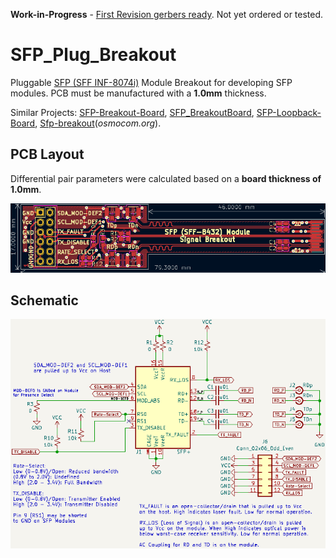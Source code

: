 **Work-in-Progress** - [First Revision gerbers ready](https://github.com/mwrnd/SFP_Plug_Breakout/releases/tag/v0.1-alpha). Not yet ordered or tested.




# SFP_Plug_Breakout

Pluggable [SFP (SFF INF-8074i)](https://members.snia.org/document/dl/26184) Module Breakout for developing SFP modules. PCB must be manufactured with a **1.0mm** thickness.

Similar Projects: [SFP-Breakout-Board](https://github.com/aewallin/SFP-Breakout-Board/tree/df46707f1ecbe9b7fed1791247dec31a45b60560), [SFP_BreakoutBoard](https://github.com/kingyoPiyo/SFP_BreakoutBoard), [SFP-Loopback-Board](https://github.com/aewallin/SFP-Loopback-Board), [Sfp-breakout](https://osmocom.org/projects/misc-hardware/wiki/Sfp-breakout)(*osmocom.org*).




## PCB Layout

Differential pair parameters were calculated based on a **board thickness of 1.0mm**.

![SFP Plug Module Breakout PCB Layout](img/SFP_Plug_Module_Breakout_PCB_Design.png)




## Schematic

![SFP Plug Module Breakout Schematic](img/SFP_Plug_Module_Breakout_Schematic.png)




